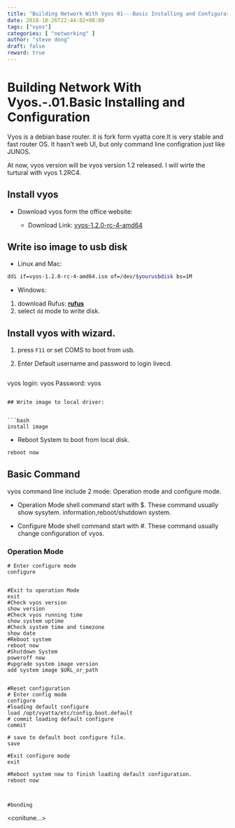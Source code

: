 ```yaml
---
title: "Building Network With Vyos 01---Basic Installing and Configuration"
date: 2018-10-26T22:44:02+08:00
tags: ["vyos"]
categories: [ "networking" ]
author: "steve dong"
draft: false
reward: true
---
```


# Building Network With Vyos.-.01.Basic Installing and Configuration

Vyos is a debian base router. it is fork form vyatta core.It is very stable and fast router OS. It hasn’t web UI, but only command line configration just like JUNOS.

At now, vyos version will be vyos version 1.2 released. I will wirte the turtural with vyos 1.2RC4.

## Install vyos

* Download vyos form the office website:

  * Download Link: [vyos-1.2.0-rc-4-amd64](https://downloads.vyos.io/testing/1.2.0-rc4/vyos-1.2.0-rc4-amd64.iso)
  
## Write iso image to usb disk

 * Linux and Mac: 

``` bash
ddi if=vyos-1.2.0-rc-4-amd64.iso of=/dev/$yourusbdisk bs=1M
```

 * Windows:

 1. download Rufus: [**rufus**](https://rufus.ie/en_IE)
 2. select ``dd`` mode to write disk.

## Install vyos with wizard.
 1. press `F11` or set COMS to boot from usb.

 2. Enter Default username and password to login livecd.

	```bash
vyos login: vyos
Password: vyos
```

## Write image to local driver:


```bash
install image
```

  * Reboot System to boot from local disk.

  ```bash
reboot now
```


## Basic Command

vyos command line include 2 mode: Operation mode and configure mode.

  * Operation Mode 
shell command start with $. 
These command usually show sysytem. information,reboot/shutdown system.

  * Configure Mode 
 shell command start with #. 
 These command usually change configuration of vyos.


### Operation Mode


``` shell
# Enter configure mode
configure


#Exit to operation Mode
exit
#Check vyos version
show version
#Check vyos running time
show system uptime
#Check system time and timezone
show date
#Reboot system
reboot now
#Shutdown System
poweroff now
#upgrade system image version
add system image $URL_or_path


#Reset configuration
# Enter config mode
configure
#loading default configure
load /opt/vyatta/etc/config.boot.default  
# commit loading default configure
commit

# save to default boot configure file.
save

#Exit configure mode
exit

#Reboot system now to finish loading default configuration.
reboot now



#bonding

```

<conitune...>